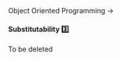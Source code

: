 <link rel="stylesheet" href="{{baseUrl}}/css/textbook.css">

<div class="website-content">

<div id="path">Object Oriented Programming &rarr; </div>

<div id="title">

#### Substitutability :three:

</div>

To be deleted

</div>

<div id="extras">
</div>

</div>
